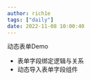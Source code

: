 ```yaml
---
author: rich1e
tags: ["daily"]
date: 2022-11-08 10:00:40
---
```

动态表单Demo
- 表单字段绑定逻辑与关系
- 动态导入表单字段组件